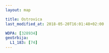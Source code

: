 ```yaml
---
layout: map

title: Ostrovica
last_modified_at: 2018-05-20T16:01:48+02:00

WDPA: [328934]
geoSrbija:
  L1_183: [74]
---
```

